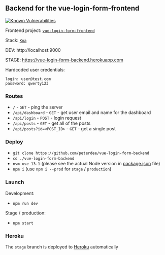 ## Backend for the vue-login-form-frontend

[![Known Vulnerabilities](https://snyk.io/test/github/peterdee/vue-login-form-backend/badge.svg?targetFile=package.json)](https://snyk.io/test/github/peterdee/vue-login-form-backend?targetFile=package.json)

Frontend project: [`vue-login-form-frontend`](https://github.com/peterdee/vue-login-form-frontend)

Stack: [`Koa`](https://koajs.com)

DEV: http://localhost:9000

STAGE: https://vue-login-form-backend.herokuapp.com

Hardcoded user credentials:
```text
login: user@test.com
password: qwerty123
```

### Routes

- `/` - `GET` - ping the server
- `/api/dashboard` - `GET` - get user email and name for the dashboard
- `/api/login` - `POST` - login request
- `/api/posts` - `GET` - get all of the posts
- `/api/posts?id=<POST_ID>` - `GET` - get a single post

### Deploy

- `git clone https://github.com/peterdee/vue-login-form-backend`
- `cd ./vue-login-form-backend`
- `nvm use 13.1` (please see the actual Node version in [package.json](package.json) file)
- `npm i` (use `npm i --prod` for `stage` / `production`)

### Launch

Development:

- `npm run dev`

Stage / production:

- `npm start`

### Heroku

The `stage` branch is deployed to [Heroku](https://herokuapp.com/) automatically

